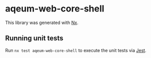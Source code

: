 # aqeum-web-core-shell

This library was generated with [Nx](https://nx.dev).

## Running unit tests

Run `nx test aqeum-web-core-shell` to execute the unit tests via [Jest](https://jestjs.io).
